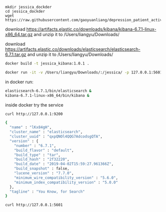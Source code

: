 ```
mkdir jessica_dockder
cd jessica_dockder
wget https://raw.githubusercontent.com/gaoyuanliang/depression_patient_activity_dashboard/master/Dockerfile
```

download https://artifacts.elastic.co/downloads/kibana/kibana-6.7.1-linux-x86_64.tar.gz and unzip it to /Users/liangyu/Downloads/

download https://artifacts.elastic.co/downloads/elasticsearch/elasticsearch-6.7.1.tar.gz and unzip it to /Users/liangyu/Downloads/

```bash
docker build -t jessica_kibana:1.0.1 .

docker run -it -v /Users/liangyu/Downloads/:/jessica/ -p 127.0.0.1:5601:5601 -p 127.0.0.1:9200:9200 --memory="256g" jessica_kibana:1.0.1
```

in docker run:

```bash
elasticsearch-6.7.1/bin/elasticsearch &
kibana-6.7.1-linux-x86_64/bin/kibana &
```

inside docker try the service 

```bash
curl http://127.0.0.1:9200

{
  "name" : "lKx84gH",
  "cluster_name" : "elasticsearch",
  "cluster_uuid" : "qxpQNOl4QQG7AdcodsgQTA",
  "version" : {
    "number" : "6.7.1",
    "build_flavor" : "default",
    "build_type" : "tar",
    "build_hash" : "2f32220",
    "build_date" : "2019-04-02T15:59:27.961366Z",
    "build_snapshot" : false,
    "lucene_version" : "7.7.0",
    "minimum_wire_compatibility_version" : "5.6.0",
    "minimum_index_compatibility_version" : "5.0.0"
  },
  "tagline" : "You Know, for Search"
}

curl http://127.0.0.1:5601
```


